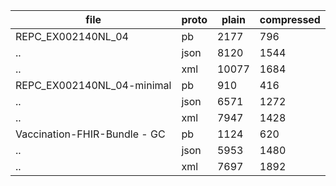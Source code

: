 file	                     | proto    | plain	   | compressed
-----------------------------|----------|----------|-----------------
REPC_EX002140NL_04	| pb	|     2177 |	     796
..                            	| json	|     8120 |	    1544
..                            	| xml	|    10077 |	    1684
REPC_EX002140NL_04-minimal	| pb	|      910 |	     416
..                            	| json	|     6571 |	    1272
..                            	| xml	|     7947 |	    1428
Vaccination-FHIR-Bundle - GC	| pb	|     1124 |	     620
..                            	| json	|     5953 |	    1480
..                            	| xml	|     7697 |	    1892
